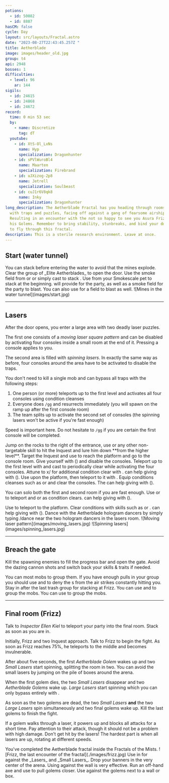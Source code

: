 ```yaml
---
potions:
  - id: 50082
  - id: 8887
hasCM: false
cycle: Day
layout: src/layouts/Fractal.astro
date: "2023-08-27T22:43:45.257Z "
title: Aetherblade
image: images/header_old.jpg
group: t4
api: 2948
bosses: 1
difficulties:
  - level: 96
    ar: 144
sigils:
  - id: 24615
  - id: 24868
  - id: 24672
record:
  time: 0 min 53 sec
  by:
    - name: Discretize
      tag: dT
  youtube:
    - id: XtS-Ol_LxNs
      name: Hyp
      specialization: Dragonhunter
    - id: sPVlWuroBl4
      name: Maarten
      specialization: Firebrand
    - id: uJXizog-2p8
      name: Jetrell
      specialization: Soulbeast
    - id: cuJ1r6V8qk8
      name: Inky
      specialization: Dragonhunter
long_description: The Aetherblade Fractal has you heading through rooms filled
  with traps and puzzles, facing off against a gang of fearsome airship pirates.
  Resulting in an encounter with the not so happy to see you Asura Frizz, and
  his Golems. Remember to bring stability, stunbreaks, and bind your dodge key
  to fly through this fractal.
description: This is a sterile research environment. Leave at once.
---
```


## Start (water tunnel) <Item id="50082" disableText/>

<Grid>
<GridItem sm="8">
You can stack <Effect name="Stealth"/> before entering the water to avoid that the mines explode. Clear the group of _Elite Aetherblades_ to open the door.

<Tabs>
<Tab specialization="Thief">
Use the smoke field from <Skill id="13113"/> or <Skill name="Smoke Screen" profession="Thief"/> or simply cast <Skill id="13117"/> to stack <Effect name="Stealth"/>.
</Tab>

<Tab specialization="Ranger">
Use <Skill id="31568"/> from your Smokescale pet to stack <Effect name="Stealth"/> at the beginning.
</Tab>

<Tab specialization="Engineer">
<Skill id="30815"/> will provide <Effect name="Stealth"/> for the party, as well as a smoke field for the party to blast. You can also use <Skill id="5824"/> for a field to blast as well.
</Tab>
</Tabs>
</GridItem>

<GridItem sm="4">
![Mines in the water tunnel](images/start.jpg)
</GridItem>
</Grid> 

---

## Lasers <Item id="50082" disableText/>

<Grid>
<GridItem sm="9">

After the door opens, you enter a large area with two deadly laser puzzles.

The first one consists of a _moving laser square pattern_ and can be disabled by activating four consoles inside a small room at the end of it. Pressing a console applies <Condition name="Immobile"/> to you.

The second area is filled with _spinning lasers_. In exactly the same way as before, four consoles around the area have to be activated to disable the traps.

You don't need to kill a single mob and can bypass all traps with the following steps:

1.  One person (or more) teleports up to the first level and activates all four consoles using condition cleanses
2.  Everyone does `/gg` and resurrects immediately (you will spawn on the ramp up after the first console room)
3.  The team splits up to activate the second set of consoles (the spinning lasers won't be active if you're fast enough)

Speed is important here. Do not hesitate to `/gg` if you are certain the first console will be completed.

<Tabs>

<Tab specialization="Revenant">
<ProfessionVideo title="First puzzle skip" profession="Revenant" src="rePLyrDp3Pc"/>
Jump on the rocks to the right of the entrance, use <Skill name="Shackling Wave"/> or any other non-targetable skill to hit the Inquest and lure him down **from the higher level**. Target the Inquest and use <Skill name="Phase Traversal"/> to reach the platform and go to the console room. Give yourself <Boon name="Resistance"/> with <Skill name="Pain Absorption"/> (<Skill name="Legendary Demon Stance" disableText/>) and disable the consoles.
</Tab>

<Tab specialization="Elementalist">
<ProfessionVideo title="First puzzle skip" profession="Elementalist" src="OjUvCp2h_04" timestamp="45"/>
Teleport up to the first level with <Skill id="5536"/> and cast <Skill id="5507"/> to periodically clear <Condition name="Immobile"/> while activating the four consoles. Attune to x/<Skill id="5493" disableText/> for additional condition clear with <Skill id="5551"/>. <Specialization name="Revenant"/> can help giving <Boon name="Resistance"/> with <Skill name="Pain Absorption"/> (<Skill name="Legendary Demon Stance" disableText/>).
</Tab>

<Tab specialization="Guardian"> 
<ProfessionVideo title="First puzzle skip" profession="Guardian" src="MmJTsOhdQeo" timestamp="460"/>
Use <Skill name="Sword of Justice"/> upon the platform, then teleport to it with <Skill name="Merciful Intervention"/>. Equip conditions cleanses such as <Skill id="45460"/> or <Skill id="9187"/> and clear the consoles. The<Specialization name="Revenant"/> can help giving <Boon name="Resistance"/> with <Skill name="Pain Absorption"/> (<Skill name="Legendary Demon Stance" disableText/>).
</Tab>

<Tab specialization="Thief">
<ProfessionVideo title="First puzzle skip" profession="Thief" src="Alpgs_GaZV0" />

You can solo both the first and second room if you are fast enough. Use <Skill id="13002"/> or <Skill id="13025"/> to teleport and <Trait id="1964"/> or <Skill id="13062"/> as condition clears. <Specialization name="Revenant"/> can help giving <Boon name="Resistance"/> with <Skill name="Pain Absorption"/> (<Skill name="Legendary Demon Stance" disableText/>).
</Tab>

<Tab specialization="Necromancer">
Use <Skill id="10543"/> to teleport to the platform. Clear conditions with skills such as <Skill id="10685"/> or <Skill id="10609"/>. <Specialization name="Revenant"/> can help giving <Boon name="Resistance"/> with <Skill name="Pain Absorption"/> (<Skill name="Legendary Demon Stance" disableText/>).
</Tab>
</Tabs>
<Achievement title="Holo-Hornpipe">
Dance with the Aetherblade hologram dancers by simply typing /dance near the two hologram dancers in the lasers room.
</Achievement>
</GridItem>

<GridItem sm="3">
![Moving laser pattern](images/moving_lasers.jpg)
![Spinning lasers](images/spinning_lasers.jpg)
<GifPlayer sourceId="aetherblade-consoles" caption="Use Condition cleanses to activate all consoles solo"/>

</GridItem>
</Grid>

---

## Breach the gate <Item id="50082" disableText/>

Kill the spawning enemies to fill the progress bar and open the gate. Avoid the dazing cannon shots and switch back your skills & traits if needed.

<Tabs>
<Tab specialization="Revenant">
You can <Skill name="Call to Anguish"/> most mobs to group them. If you have enough pulls in your group you should use <Skill name="Legendary Dwarf Stance"/> and <Skill name="Inspiring Reinforcement"/> to deny the <Control name="Daze"/>s from the air strikes constantly hitting you.
</Tab>

<Tab specialization="Elementalist">
Stay in <Skill id="5492"/> after the last trash group for <Boon name="Might"/> stacking at Frizz.
</Tab>

<Tab specialization="Guardian">
You can use <Skill name="Binding Blade"/> and <Skill name="Chapter 3: Heated Rebuke"/> to group the mobs.
</Tab>

<Tab specialization="Necromancer">
You can use <Skill name="spectral grasp"/> to group the mobs.
</Tab>
</Tabs>

---

## Final room (Frizz) <Item id="8887" disableText size="large"/><Item id="24672" disableText size="large" />

<Grid>
<GridItem>

Talk to _Inspector Ellen Kiel_ to teleport your party into the final room. Stack <Boon name="Might"/> as soon as you are in.

Initially, Frizz and two Inquest approach. Talk to Frizz to begin the fight. As soon as Frizz reaches 75%, he teleports to the middle and becomes invulnerable.

After about five seconds, the first _Aetherblade Golem_ wakes up and two _Small Lasers_ start spinning, splitting the room in two. You can avoid the small lasers by jumping on the pile of boxes around the arena.

When the first golem dies, the two _Small Lasers_ disappear and two _Aetherblade Golems_ wake up. _Large Lasers_ start spinning which you can only bypass entirely with <Effect name="Invulnerability"/>.

As soon as the two golems are dead, the two _Small Lasers_ **and** the two _Large Lasers_ spin simultaneously and two final golems wake up. Kill the last golems to finish the fight.

If a golem walks through a laser, it powers up and blocks all attacks for a short time. Pay attention to their <Control name="Pull"/> attack, though it should not be a problem with high damage.
<Achievement title="Still Faster Than Light">
Don't get hit by the lasers! The hardest part is when all lasers are up, rotating at different speeds.
</Achievement>

<Achievement title="Aetherblade Retreat Stabilizer">
You've completed the Aetherblade fractal inside the Fractals of the Mists.
</Achievement>
</GridItem>

<GridItem>
![Frizz, the last encounter of the fractal](./images/frizz.jpg)

<GifPlayer sourceId="aetherblade-jump-lazer" caption="Avoid the small lasers by jumping on boxes" />

<Tabs>
<Tab specialization="Revenant">
Use <Skill name="Inspiring Reinforcement"/> in <Skill name="Legendary Dwarf Stance" disableText/> for <Boon name="Stability"/> against the _Lasers_ and _Small Lasers_.
</Tab>

<Tab specialization="Warrior">
Drop your banners in the very center of the arena. Using <Skill name="whirlwind attack"/> against the wall is very effective.
</Tab>

<Tab specialization="Ranger">
Run an off-hand axe and use <Skill id="12638"/> to pull golems closer.
</Tab>

<Tab specialization="Elementalist">
Use <Skill id="5697"/> against the golems next to a wall or box.
</Tab>
</Tabs>

<GifPlayer sourceId="aetherblade-stability-wall" caption="Trick: use Stability to walk through a wall" />

</GridItem>
</Grid>
